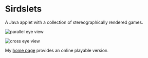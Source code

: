 Sirdslets
============

A Java applet with a collection of stereographically rendered games.

![parallel eye view](http://www.benibela.de/img/games/sirdslets_1.png)

![cross eye view](http://www.benibela.de/img/games/sirdslets_2.png)

My [home page](http://www.benibela.de/games_en.html#sirdslets) provides an online playable version.
